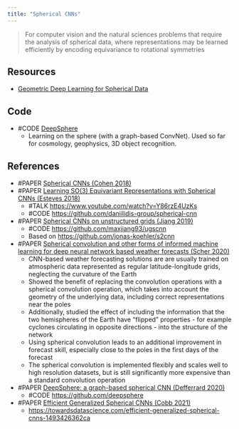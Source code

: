 ```yaml
---
title: "Spherical CNNs"
---
```


> For computer vision and the natural sciences problems that require the analysis of spherical data, where representations may be learned efficiently by encoding equivariance to rotational symmetries

## Resources
- [Geometric Deep Learning for Spherical Data](https://towardsdatascience.com/geometric-deep-learning-for-spherical-data-55612742d05f)

## Code
- #CODE [DeepSphere](https://github.com/deepsphere)
	- Learning on the sphere (with a graph-based ConvNet). Used so far for cosmology, geophysics, 3D object recognition.

## References
- #PAPER [Spherical CNNs (Cohen 2018)](https://arxiv.org/pdf/1801.10130)
- #PAPER [Learning SO(3) Equivariant Representations with Spherical CNNs (Esteves 2018)](https://arxiv.org/pdf/1711.06721)
	- #TALK https://www.youtube.com/watch?v=Y86rzE4UzKs
	- #CODE https://github.com/daniilidis-group/spherical-cnn
- #PAPER [Spherical CNNs on unstructured grids (Jiang 2019)](https://arxiv.org/abs/1901.02039)
	- #CODE https://github.com/maxjiang93/ugscnn
	- Based on https://github.com/jonas-koehler/s2cnn
- #PAPER [Spherical convolution and other forms of informed machine learning for deep neural network based weather forecasts (Scher 2020)](https://arxiv.org/abs/2008.13524)
	- CNN-based weather forecasting solutions are are usually trained on atmospheric data represented as regular latitude-longitude grids, neglecting the curvature of the Earth
	- Showed the benefit of replacing the convolution operations with a spherical convolution operation, which takes into account the geometry of the underlying data, including correct representations near the poles
	- Additionally, studied the effect of including the information that the two hemispheres of the Earth have “flipped” properties - for example cyclones circulating in opposite directions - into the structure of the network
	- Using spherical convolution leads to an additional improvement in forecast skill, especially close to the poles in the first days of the forecast
	- The spherical convolution is implemented flexibly and scales well to high resolution datasets, but is still significantly more expensive than a standard convolution operation
- #PAPER [DeepSphere: a graph-based spherical CNN (Defferrard 2020)](https://arxiv.org/abs/2012.15000) 
	- #CODE https://github.com/deepsphere
- #PAPER [Efficient Generalized Spherical CNNs (Cobb 2021)](https://arxiv.org/pdf/2010.11661)
	- https://towardsdatascience.com/efficient-generalized-spherical-cnns-1493426362ca